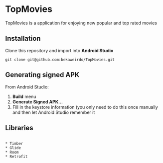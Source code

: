 # TopMovies
TopMovies is a application for enjoying new popular and top rated movies

## Installation

Clone this repository and import into **Android Studio**

```
git clone git@github.com:bekaweirdo/TopMovies.git
```

## Generating signed APK

From Android Studio:

1. **Build** menu
2. **Generate Signed APK...**
3. Fill in the keystore information (you only need to do this once manually and then let Android Studio remember it

## Libraries

```

* Timber
* Glide
* Room
* Retrofit

```
